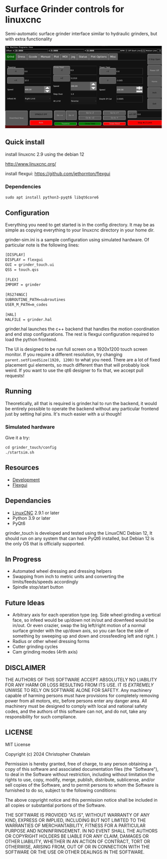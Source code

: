 
# Surface Grinder controls for linuxcnc

Semi-automatic surface grinder interface similar to hydraulic grinders, but with extra functionality

![Surface Grinder Touch Interface](grinder_touch.png)

## Quick install

install linuxcnc 2.9 using the debian 12

<http://www.linuxcnc.org/>

install flexgui: <https://github.com/jethornton/flexgui>

### Dependencies

```
sudo apt install python3-pyqt6 libqt6core6
```

## Configuration

Everything you need to get started is in the config directory. It may be as simple as copying everything to your linuxcnc directory in your home dir.

grinder-sim.ini is a sample configuration using simulated hardware. Of particular note is the following lines:

```
[DISPLAY]
DISPLAY = flexgui
GUI = grinder_touch.ui
QSS = touch.qss

[FLEX]
IMPORT = grinder

[RS274NGC]
SUBROUTINE_PATH=subroutines
USER_M_PATH=m_codes

[HAL]
HALFILE = grinder.hal
```

grinder.hal launches the c++ backend that handles the motion coordination and end stop configurations. The rest is flexgui configuration required to load the python frontend.

The UI is designed to be run full screen on a 1920x1200 touch screen monitor. If you require a different resolution, try changing `parent.setFixedSize(1920, 1200)` to what you need. There are a lot of fixed placement gui elements, so much different than that will probably look weird. If you want to use the qt6 designer to fix that, we accept pull requests!

## Running

Theoretically, all that is required is grinder.hal to run the backend, it would be entirely possible to operate the backend without any particular frontend just by setting hal pins. It's much easier with a ui though!

### Simulated hardware

Give it a try:

```
cd grinder_touch/config
./startsim.sh
```

## Resources

* [Development](https://github.com/digiexchris/grinder_touch)
* [Flexgui](https://github.com/jethornton/flexgui)

## Dependancies

* [LinuxCNC](https://linuxcnc.org) 2.9.1 or later
* Python 3.9 or later
* PyQt6

grinder_touch is developed and tested using the LinuxCNC Debian 12, It should run on any system that can have PyQt6 installed, but Debian 12 is the only OS
that is officially supported.

## In Progress

* Automated wheel dressing and dressing helpers
* Swapping from inch to metric units and converting the limits/feeds/speeds accordingly
* Spindle stop/start button

## Future Ideas

* Arbitrary axis for each operation type (eg. Side wheel grinding a vertical face, so infeed would be up/down not in/out and downfeed would be in/out. Or even crazier, swap the big left/right motion of a normal surface grinder with the up/down axis, so you can face the side of something by sweeping up and down and crossfeeding left and right. )
* Radius or other wheel dressing forms
* Cutter grinding cycles
* Cam grinding modes (4rth axis)

## DISCLAIMER

THE AUTHORS OF THIS SOFTWARE ACCEPT ABSOLUTELY NO LIABILITY FOR
ANY HARM OR LOSS RESULTING FROM ITS USE.  IT IS _EXTREMELY_ UNWISE
TO RELY ON SOFTWARE ALONE FOR SAFETY.  Any machinery capable of
harming persons must have provisions for completely removing power
from all motors, etc, before persons enter any danger area.  All
machinery must be designed to comply with local and national safety
codes, and the authors of this software can not, and do not, take
any responsibility for such compliance.

## LICENSE

MIT License

Copyright (c) 2024 Christopher Chatelain

Permission is hereby granted, free of charge, to any person obtaining a copy
of this software and associated documentation files (the "Software"), to deal
in the Software without restriction, including without limitation the rights
to use, copy, modify, merge, publish, distribute, sublicense, and/or sell
copies of the Software, and to permit persons to whom the Software is
furnished to do so, subject to the following conditions:

The above copyright notice and this permission notice shall be included in all
copies or substantial portions of the Software.

THE SOFTWARE IS PROVIDED "AS IS", WITHOUT WARRANTY OF ANY KIND, EXPRESS OR
IMPLIED, INCLUDING BUT NOT LIMITED TO THE WARRANTIES OF MERCHANTABILITY,
FITNESS FOR A PARTICULAR PURPOSE AND NONINFRINGEMENT. IN NO EVENT SHALL THE
AUTHORS OR COPYRIGHT HOLDERS BE LIABLE FOR ANY CLAIM, DAMAGES OR OTHER
LIABILITY, WHETHER IN AN ACTION OF CONTRACT, TORT OR OTHERWISE, ARISING FROM,
OUT OF OR IN CONNECTION WITH THE SOFTWARE OR THE USE OR OTHER DEALINGS IN THE
SOFTWARE.
